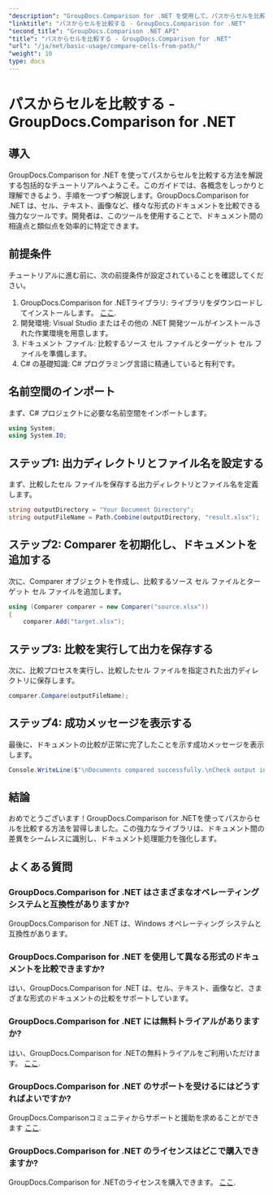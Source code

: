 ```yaml
---
"description": "GroupDocs.Comparison for .NET を使用して、パスからセルを比較する方法を学びます。ドキュメント間の違いを効率的に識別します。"
"linktitle": "パスからセルを比較する - GroupDocs.Comparison for .NET"
"second_title": "GroupDocs.Comparison .NET API"
"title": "パスからセルを比較する - GroupDocs.Comparison for .NET"
"url": "/ja/net/basic-usage/compare-cells-from-path/"
"weight": 10
type: docs
---
```

# パスからセルを比較する - GroupDocs.Comparison for .NET

## 導入
GroupDocs.Comparison for .NET を使ってパスからセルを比較する方法を解説する包括的なチュートリアルへようこそ。このガイドでは、各概念をしっかりと理解できるよう、手順を一つずつ解説します。GroupDocs.Comparison for .NET は、セル、テキスト、画像など、様々な形式のドキュメントを比較できる強力なツールです。開発者は、このツールを使用することで、ドキュメント間の相違点と類似点を効率的に特定できます。
## 前提条件
チュートリアルに進む前に、次の前提条件が設定されていることを確認してください。
1. GroupDocs.Comparison for .NETライブラリ: ライブラリをダウンロードしてインストールします。 [ここ](https://releases。groupdocs.com/comparison/net/).
2. 開発環境: Visual Studio またはその他の .NET 開発ツールがインストールされた作業環境を用意します。
3. ドキュメント ファイル: 比較するソース セル ファイルとターゲット セル ファイルを準備します。
4. C# の基礎知識: C# プログラミング言語に精通していると有利です。

## 名前空間のインポート
まず、C# プロジェクトに必要な名前空間をインポートします。
```csharp
using System;
using System.IO;
```
## ステップ1: 出力ディレクトリとファイル名を設定する
まず、比較したセル ファイルを保存する出力ディレクトリとファイル名を定義します。
```csharp
string outputDirectory = "Your Document Directory";
string outputFileName = Path.Combine(outputDirectory, "result.xlsx");
```
## ステップ2: Comparer を初期化し、ドキュメントを追加する
次に、Comparer オブジェクトを作成し、比較するソース セル ファイルとターゲット セル ファイルを追加します。
```csharp
using (Comparer comparer = new Comparer("source.xlsx"))
{
    comparer.Add("target.xlsx");
```
## ステップ3: 比較を実行して出力を保存する
次に、比較プロセスを実行し、比較したセル ファイルを指定された出力ディレクトリに保存します。
```csharp
comparer.Compare(outputFileName);
```
## ステップ4: 成功メッセージを表示する
最後に、ドキュメントの比較が正常に完了したことを示す成功メッセージを表示します。
```csharp
Console.WriteLine($"\nDocuments compared successfully.\nCheck output in {outputDirectory}.");
```

## 結論
おめでとうございます！GroupDocs.Comparison for .NETを使ってパスからセルを比較する方法を習得しました。この強力なライブラリは、ドキュメント間の差異をシームレスに識別し、ドキュメント処理能力を強化します。
## よくある質問
### GroupDocs.Comparison for .NET はさまざまなオペレーティング システムと互換性がありますか?
GroupDocs.Comparison for .NET は、Windows オペレーティング システムと互換性があります。
### GroupDocs.Comparison for .NET を使用して異なる形式のドキュメントを比較できますか?
はい、GroupDocs.Comparison for .NET は、セル、テキスト、画像など、さまざまな形式のドキュメントの比較をサポートしています。
### GroupDocs.Comparison for .NET には無料トライアルがありますか?
はい、GroupDocs.Comparison for .NETの無料トライアルをご利用いただけます。 [ここ](https://releases。groupdocs.com/).
### GroupDocs.Comparison for .NET のサポートを受けるにはどうすればよいですか?
GroupDocs.Comparisonコミュニティからサポートと援助を求めることができます [ここ](https://forum。groupdocs.com/c/comparison/12).
### GroupDocs.Comparison for .NET のライセンスはどこで購入できますか?
GroupDocs.Comparison for .NETのライセンスを購入できます。 [ここ](https://purchase。groupdocs.com/buy).